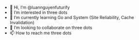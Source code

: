 - 👋 Hi, I’m @luannguyenfuturify
- 👀 I’m interested in three dots
- 🌱 I’m currently learning Go and System (Site Reliability, Cache Invalidation)
- 💞️ I’m looking to collaborate on three dots
- 📫 How to reach me three dots

<!---
luannguyenfuturify/luannguyenfuturify is a ✨ special ✨ repository because its `README.md` (this file) appears on your GitHub profile.
You can click the Preview link to take a look at your changes.
--->
